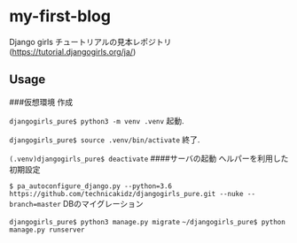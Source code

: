 # my-first-blog
Django girls チュートリアルの見本レポジトリ (https://tutorial.djangogirls.org/ja/)

## Usage
###仮想環境
作成

`djangogirls_pure$ python3 -m venv .venv`
起動. 

`djangogirls_pure$ source .venv/bin/activate`
終了. 

`(.venv)djangogirls_pure$ deactivate`
####サーバの起動
ヘルパーを利用した初期設定

`$ pa_autoconfigure_django.py --python=3.6 https://github.com/technicakidz/djangogirls_pure.git --nuke --branch=master`
DBのマイグレーション

`djangogirls_pure$ python3 manage.py migrate`
`~/djangogirls_pure$ python manage.py runserver`
